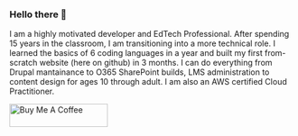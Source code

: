 ### Hello there 👋

I am a highly motivated developer and EdTech Professional. After spending 15 years in the classroom, I am transitioning into a more technical role. I learned the basics of 6 coding languages in a year and built my first from-scratch website (here on github) in 3 months. I can do everything from Drupal mantainance to O365 SharePoint builds, LMS administration to content design for ages 10 through adult. I am also an AWS certified Cloud Practitioner.

<a href="https://bmc.link/kaystorm" target="_blank"><img src="https://cdn.buymeacoffee.com/buttons/default-orange.png" alt="Buy Me A Coffee" height="41" width="174"></a>
